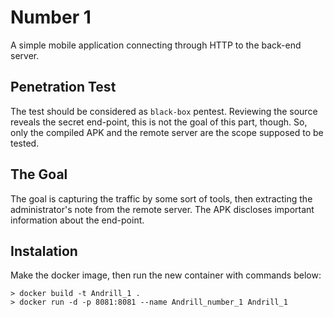 # Number 1

A simple mobile application connecting through HTTP to the back-end server.

## Penetration Test
The test should be considered as `black-box` pentest. Reviewing the source reveals the secret end-point, this is not the goal of this part, though. So, only the compiled APK and the remote server are the scope supposed to be tested.

## The Goal
The goal is capturing the traffic by some sort of tools, then extracting the administrator's note from the remote server. The APK discloses important information about the end-point.

## Instalation

Make the docker image, then run the new container with commands below:
```
> docker build -t Andrill_1 .
> docker run -d -p 8081:8081 --name Andrill_number_1 Andrill_1
```
